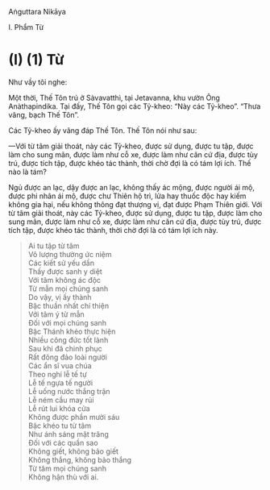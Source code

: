 Aṅguttara Nikāya

I. Phẩm Từ

# (I) (1) Từ

Như vầy tôi nghe:

Một thời, Thế Tôn trú ở Sàvavatthì, tại Jetavanna, khu vườn Ông Anàthapindika. Tại đấy, Thế Tôn gọi các Tỷ-kheo: “Này các Tỷ-kheo”. “Thưa vâng, bạch Thế Tôn”.

Các Tỷ-kheo ấy vâng đáp Thế Tôn. Thế Tôn nói như sau:

—Với từ tâm giải thoát, này các Tỷ-kheo, được sử dụng, được tu tập, được làm cho sung mãn, được làm như cỗ xe, được làm như căn cứ địa, được tùy trú, được tích tập, được khéo tác thành, thời chờ đợi là có tám lợi ích. Thế nào là tám?

Ngủ được an lạc, dậy được an lạc, không thấy ác mộng, được người ái mộ, được phi nhân ái mộ, được chư Thiên hộ trì, lửa hay thuốc độc hay kiếm không gia hại, nếu không thông đạt thượng vị, đạt được Phạm Thiên giới. Với từ tâm giải thoát, này các Tỷ-kheo, được sử dụng, được tu tập, được làm cho sung mãn, được làm như cỗ xe, được làm như căn cứ địa, được tùy trú, được tích tập, được khéo tác thành, thời chờ đợi là có tám lợi ích này.

> Ai tu tập từ tâm  
> Vô lượng thường ức niệm  
> Các kiết sử yếu dần  
> Thấy được sanh y diệt  
> Với tâm không ác độc  
> Từ mẫn mọi chúng sanh  
> Do vậy, vị ấy thành  
> Bậc thuần nhất chí thiện  
> Với tâm ý từ mẫn  
> Ðối với mọi chúng sanh  
> Bậc Thánh khéo thực hiện  
> Nhiều công đức tốt lành  
> Sau khi đã chinh phục  
> Rất đông đảo loài người  
> Các ẩn sĩ vua chúa  
> Theo nghi lễ tế tự  
> Lễ tế ngựa tế người  
> Lễ uống nước thắng trận  
> Lễ ném cầu may rủi  
> Lễ rút lui khóa cửa  
> Không được phần mười sáu  
> Bậc khéo tu từ tâm  
> Như ánh sáng mặt trăng  
> Ðối với các quần sao  
> Không giết, không bảo giết  
> Không thắng, không bảo thắng  
> Từ tâm mọi chúng sanh  
> Không hận thù với ai.

